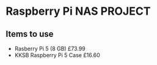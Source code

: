# Raspberry Pi NAS PROJECT 
## Items to use 
- Rasberry Pi 5 (8 GB) £73.99
- KKSB Raspberry Pi 5 Case £16.60 

